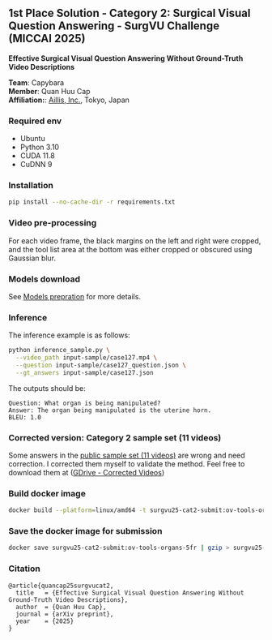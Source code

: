 ## 1st Place Solution - Category 2: Surgical Visual Question Answering - SurgVU Challenge (MICCAI 2025)
**Effective Surgical Visual Question Answering Without Ground-Truth Video Descriptions**

**Team**: Capybara <br>
**Member**: Quan Huu Cap <br>
**Affiliation:**: [Aillis, Inc.](https://aillis.jp/), Tokyo, Japan <br>

### Required env
- Ubuntu
- Python 3.10
- CUDA 11.8
- CuDNN 9
  
### Installation
```bash
pip install --no-cache-dir -r requirements.txt
```

### Video pre-processing
For each video frame, the black margins on the left and right were cropped, and the tool list area at the bottom was either cropped or obscured using Gaussian blur. 

### Models download
See [Models prepration](Models/README.md) for more details.

### Inference
The inference example is as follows:
```bash
python inference_sample.py \
  --video_path input-sample/case127.mp4 \
  --question input-sample/case127_question.json \
  --gt_answers input-sample/case127.json
```
The outputs should be:
```
Question: What organ is being manipulated?
Answer: The organ being manipulated is the uterine horn.
BLEU: 1.0
```

### Corrected version: Category 2 sample set (11 videos)
Some answers in the [public sample set (11 videos)](https://surgvu25.grand-challenge.org/data-description/) are wrong and need correction. I corrected them myself to validate the method. Feel free to download them at ([GDrive - Corrected Videos](https://drive.google.com/file/d/17sOEzW8FI9VJxY0yapWDtCjXM-91aNI2/view?usp=sharing))

### Build docker image
```bash
docker build --platform=linux/amd64 -t surgvu25-cat2-submit:ov-tools-organs-5fr .
```

### Save the docker image for submission
```bash
docker save surgvu25-cat2-submit:ov-tools-organs-5fr | gzip > surgvu25-cat2-submit-ov-tools-organs-5fr.tar.gz
```

### Citation
```
@article{quancap25surgvucat2,
  title   = {Effective Surgical Visual Question Answering Without Ground-Truth Video Descriptions},
  author  = {Quan Huu Cap},
  journal = {arXiv preprint},
  year    = {2025}
}
```
